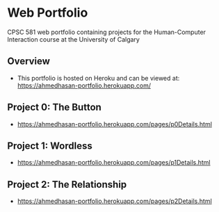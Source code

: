 # Web Portfolio

CPSC 581 web portfolio containing projects for the Human-Computer Interaction course at the University of Calgary

## Overview
* This portfolio is hosted on Heroku and can be viewed at: https://ahmedhasan-portfolio.herokuapp.com/

## Project 0: The Button
* https://ahmedhasan-portfolio.herokuapp.com/pages/p0Details.html

## Project 1: Wordless
* https://ahmedhasan-portfolio.herokuapp.com/pages/p1Details.html

## Project 2: The Relationship
* https://ahmedhasan-portfolio.herokuapp.com/pages/p2Details.html

